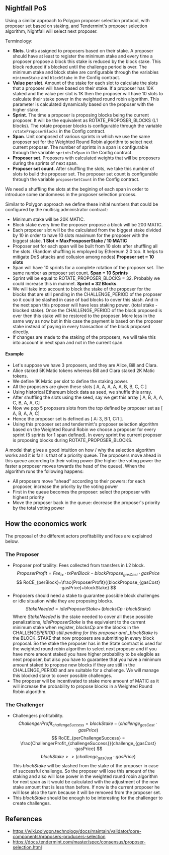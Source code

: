 ## Nightfall PoS

Using a similar approach to Polygon proposer selection protocol, with proposer set based on staking,
and Tendermint's proposer selection algorithm, Nightfall will select next proposer.

Terminology:

- **Slots**. Units assigned to proposers based on their stake. A proposer should have at least to
  register the minimum stake and every time a proposer propose a block this stake is reduced by the
  block stake. This block reduced it's blocked until the challenge period is over. The minimum stake
  and block stake are configurable through the variables `minimumStake` and `blockStake` in the
  Config contract.
- **Value per slot**. Amount of the stake for each slot to calculate the slots that a proposer will
  have based on their stake. If a proposer has 10K staked and the value per slot is 1K then the
  proposer will have 10 slots to calculate their stake power in the weighted round robin algorithm.
  This parameter is calculated dynamically based on the proposer with the higher stake.
- **Sprint**. The time a proposer is proposing blocks being the current proposer. It will be the
  equivalent as ROTATE_PROPOSER_BLOCKS (L1 blocks). The rotate proposer blocks is configurable
  through the variable `rotateProposerBlocks` in the Config contract.
- **Span**. Unit composed of various sprints in which we use the same proposer set for the Weighted
  Round Robin algorithm to select next current proposer. The number of sprints in a span is
  configurable through the variable `sprintsInSpan` in the Config contract.
- **Proposer set**. Proposers with calculated weights that will be proposers during the sprints of
  next span.
- **Proposer set count**. After shuffling the slots, we take this number of slots to build the
  proposer set. The proposer set count is configurable through the variable `proposerSetCount` in
  the Config contract.

We need a shuffling the slots at the begining of each span in order to introduce some randomness in
the proposer selection process.

Similar to Polygon approach we define these initial numbers that could be configured by the multisig
administrator contract:

- Minimum stake will be 20K MATIC.
- Block stake every time the proposer propose a block will be 200 MATIC.
- Each proposer slot will be the calculated from the biggest stake divided by 10 in order to have 10
  slots maximum for the proposer with the biggest stake. **1 Slot = MaxProsposerStake / 10 MATIC**
- Proposer set for each span will be built from 10 slots after shuffling all the slots. (Random
  shuffling is employed by Ethereum 2.0 too. It helps to mitigate DoS attacks and collusion among
  nodes) **Proposer set = 10 slots**
- Span will have 10 sprints for a complete rotation of the proposer set. The same number as proposer
  set count. **Span = 10 Sprints**
- Sprint will be equal to ROTATE_PROPOSER_BLOCKS = 32. Probably we could increase this in mainnet.
  **Sprint = 32 Blocks**.
- We will take into account to block the stake of the proposer for the blocks that are still pending
  in the CHALLENGE_PERIOD of the proposer so it could be slashed in case of bad blocks to cover this
  slash. And in the next span this proposer will have less staking power. (total stake - blocked
  stake). Once the CHALLENGE_PERIOD of the block proposed is over then this stake will be restored
  to the proposer. More less in the same way as now but in this case the payment is based on the
  proposer stake instead of paying in every transaction of the block proposed directly.
- If changes are made to the staking of the proposers, we will take this into account in next span
  and not in the current span.

#### Example

- Let's suppose we have 3 proposers, and they are Alice, Bill and Clara.
- Alice staked 5K Matic tokens whereas Bill and Clara staked 2K Matic tokens.
- We define 1K Matic per slot to define the staking power.
- All the proposers are given these slots [ A, A, A, A, A, B, B, C, C ]
- Using historical Ethereum block data as seed, we shuffle this array.
- After shuffling the slots using the seed, say we get this array [ A, B, A, A, C, B, A, A, C]
- Now we pop 5 proposers slots from the top defined by proposer set as [ A, B, A, A, C]
- Hence the proposer set is defined as [ A: 3, B:1, C:1 ].
- Using this proposer set and tendermint's proposer selection algorithm based on the Weighted Round
  Robin we choose a proposer for every sprint (5 sprints for 1 span defined). In every sprint the
  current proposer is proposing blocks during ROTATE_PROPOSER_BLOCKS.

A model that gives a good intuition on how / why the selection algorithm works and it is fair is
that of a priority queue. The proposers move ahead in this queue according to their voting power
(the higher the voting power the faster a proposer moves towards the head of the queue). When the
algorithm runs the following happens:

- All proposers move "ahead" according to their powers: for each proposer, increase the priority by
  the voting power
- First in the queue becomes the proposer: select the proposer with highest priority
- Move the proposer back in the queue: decrease the proposer's priority by the total voting power

## How the economics work

The proposal of the different actors profitability and fees are explained below.

### The Proposer

- Proposer profitability: Fees collected from transfers in L2 block.
  $$
  ProposerProfit = Fee_{tx}·txPerBlock-blockPropose_{gasCost}·gasPrice
  $$
  $$
  RoCE_{perBlock}=\frac{ProposerProfit}{(blockPropose_{gasCost}·gasPrice)+blockStake}
  $$
- Proposers should need a stake to guarantee possible block challenges or idle situation while they
  are proposing blocks.
  $$
    {StakeNeeded} = {idleProposerStake}+\,(blocksCp·blockStake)
  $$
  Where _StakeNeeded_ is the stake needed to cover all these possible penalizations,
  _idleProposerStake_ is the equivalent to the current minimum stake when register, _blocksCp_ are
  the blocks in the CHALLENGE*PERIOD still pending for this proposer and \_blockStake* is the
  BLOCK_STAKE that now proposers are submitting in every block proposal. So the stake the proposer
  has in the State contract is used for the weighted round robin algorithm to select next proposer
  and if you have more amount staked you have higher probability to be elegible as next proposer,
  but also you have to guarantee that you have a minimum amount staked to propose new blocks if they
  are still in the CHALLENGE_PERIOD and are suitable for a challenge. We will manage this blocked
  stake to cover possible challenges.
- The proposer will be incentivated to stake more amount of MATIC as it will increase the
  probability to propose blocks in a Weighted Round Robin algorithm.

### The Challenger

- Challengers profitability.
  $$
    ChallengerProfit_{challengeSuccess} = blockStake-(challenge_{gasCost}·gasPrice)
  $$
  $$
  RoCE_{perChallengeSuccess} = \frac{ChallengerProfit_{challengeSuccess}}{challenge_{gasCost}·gasPrice}
  $$
  $$
  blockStake >> (challenge_{gasCost}·gasPrice)
  $$
  This $blockStake$ will be slashed from the stake of the proposer in case of successful challenge.
  So the proposer will lose this amount of the staking and also will lose power in the weighted
  round robin algorithm for next span as it would be calculated with the adjustment of the new stake
  amount that is less than before. If now is the current proposer he will lose also the turn because
  it will be removed from the proposer set.
- This _blockStake_ should be enough to be interesting for the challenger to create challenges.

## References

- https://wiki.polygon.technology/docs/maintain/validator/core-components/proposers-producers-selection
- https://docs.tendermint.com/master/spec/consensus/proposer-selection.html
